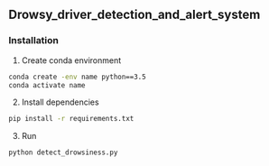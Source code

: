 ## Drowsy_driver_detection_and_alert_system


### Installation
1. Create conda environment
```bash
conda create -env name python==3.5
conda activate name
```
2. Install dependencies
````bash
pip install -r requirements.txt
````
3. Run 
````bash
python detect_drowsiness.py
````
